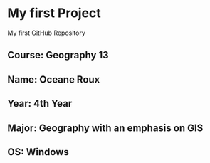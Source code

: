 # My first Project
My first GitHub Repository
## **Course**: Geography 13
## **Name**: Oceane Roux
## **Year**: 4th Year
## **Major**: Geography with an emphasis on GIS
## **OS**: Windows

